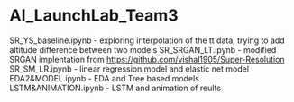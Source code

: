 # AI_LaunchLab_Team3

SR_YS_baseline.ipynb - exploring interpolation of the tt data, trying to add altitude difference between two models
SR_SRGAN_LT.ipynb - modified SRGAN implentation from https://github.com/vishal1905/Super-Resolution
SR_SM_LR.ipynb - linear regression model and elastic net model 
EDA2&MODEL.ipynb - EDA and Tree based models
LSTM&ANIMATION.ipynb  - LSTM and animation of reults
